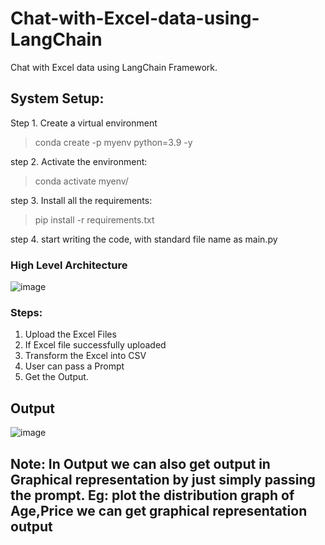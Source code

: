 # Chat-with-Excel-data-using-LangChain
Chat with Excel data using LangChain Framework.

## System Setup:
Step 1. Create a virtual environment
  > conda create -p myenv python=3.9 -y

step 2. Activate the environment:
  > conda activate myenv/

step 3. Install all the requirements:
  > pip install -r requirements.txt
 
step 4. start writing the code, with standard file name as main.py

### <b> High Level Architecture </b>
![image](https://github.com/Chandrakant817/Chat-with-Excel-data-using-LangChain/assets/69152112/cfd0d3a6-0bc0-44bc-9dee-b4a299f7039e)


### <b> Steps: </b>
1. Upload the Excel Files
2. If Excel file successfully uploaded
3. Transform the Excel into CSV
4. User can pass a Prompt
5. Get the Output.


## <b> Output </b>
![image](https://github.com/Chandrakant817/Chat-with-Excel-data-using-LangChain/assets/69152112/b8418134-9a49-4e9b-b379-1bc5cd9a0300)

## <b> Note: In Output we can also get output in Graphical representation by just simply passing the prompt. Eg: plot the distribution graph of Age,Price we can get graphical representation output</b>


